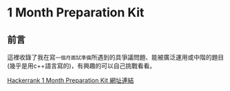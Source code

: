 # 1 Month Preparation Kit

前言
---
這裡收錄了我在寫`一個月面試準備`所遇到的具爭議問題、能被廣泛運用或中階的題目(幾乎是用c++語言寫的)，有興趣的可以自己挑戰看看。

[Hackerrank 1 Month Preparation Kit 網址連結](https://www.hackerrank.com/interview/preparation-kits/one-month-preparation-kit/one-month-week-one/challenges)
